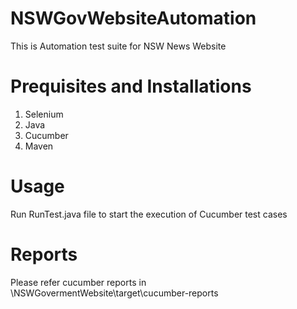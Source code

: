 # NSWGovWebsiteAutomation
This is Automation test suite for NSW News Website

# Prequisites and Installations

1.  Selenium 
2.  Java 
3.  Cucumber
4.  Maven 

# Usage

Run RunTest.java file to start the execution of Cucumber test cases

# Reports

Please refer cucumber reports in \\NSWGovermentWebsite\target\cucumber-reports
